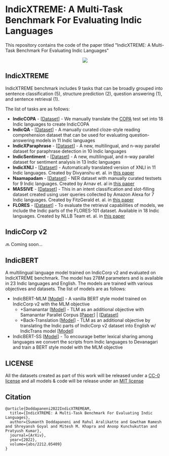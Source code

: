 # IndicXTREME: A Multi-Task Benchmark For Evaluating Indic Languages

This repository contains the code of the paper titled "IndicXTREME: A Multi-Task Benchmark For Evaluating Indic Languages"

<p align="center">
  <!-- <a href=""><img src="https://img.shields.io/badge/XXX%20-2023-blue"></a> -->
  <a href="https://github.com/ai4bharat/IndicBERT/blob/main/LICENSE">
    <img src="https://img.shields.io/badge/License-MIT-green">
  </a>
</p>

## IndicXTREME
IndicXTREME benchmark includes 9 tasks that can be broadly grouped into sentence classification (5), structure prediction (2), question answering (1), and sentence retrieval (1).

The list of tasks are as follows:
- **IndicCOPA** - [[Dataset](https://huggingface.co/datasets/ai4bharat/IndicCOPA)] - We manually translate the [COPA](https://people.ict.usc.edu/~gordon/publications/AAAI-SPRING11A.PDF) test set into 18 Indic languages to create IndicCOPA
- **IndicQA** - [[Dataset](https://huggingface.co/datasets/ai4bharat/IndicQA)] - A manually curated cloze-style reading comprehension dataset that can be used for evaluating question-answering models in 11 Indic languages
- **IndicXParaphrase** - [[Dataset](https://huggingface.co/datasets/ai4bharat/IndicXParaphrase)] - A new, multilingual, and n-way parallel dataset for paraphrase detection in 10 Indic languages
- **IndicSentiment** - [[Dataset](https://huggingface.co/datasets/ai4bharat/IndicSentiment)] - A new, multilingual, and n-way parallel dataset for sentiment analysis in 13 Indic languages
- **IndicXNLI** - [[Dataset](https://huggingface.co/datasets/Divyanshu/indicxnli)] - Automatically translated version of XNLI in 11 Indic languages. Created by Divyanshu et. al. in [this paper](https://aclanthology.org/2022.emnlp-main.755/)
- **Naamapadam** - [[Dataset](https://huggingface.co/datasets/ai4bharat/naamapadam)] - NER dataset with manually curated testsets for 9 Indic languages. Created by Arnav et. al in [this paper](https://arxiv.org/abs/2212.10168)
- **MASSIVE** - [[Dataset](https://github.com/alexa/massive#accessing-and-processing-the-data)] - This in an intent classification and slot-filling dataset created using user queries collected by Amazon Alexa for 7 Indic languages. Created by FitzGerald et. al. in [this paper](https://arxiv.org/abs/2204.08582)
- **FLORES** - [[Dataset](https://huggingface.co/datasets/facebook/flores)] - To evaluate the retrieval capabilities of models, we include the Indic parts of the FLORES-101 dataset. Available in 18 Indic languages. Created by NLLB Team et. al. in [this paper](https://arxiv.org/abs/2207.04672)

## IndicCorp v2
🔜 Coming soon...

## IndicBERT
A multilingual language model trained on IndicCorp v2 and evaluated on IndicXTREME benchmark. The model has 278M parameters and is available in 23 Indic languages and English. The models are trained with various objectives and datasets. The list of models are as follows:

- IndicBERT-MLM [[Model](https://huggingface.co/ai4bharat/IndicBERTv2-MLM-only)] - A vanilla BERT style model trained on IndicCorp v2 with the MLM objective
    - +Samanantar [[Model](https://huggingface.co/ai4bharat/IndicBERTv2-MLM-Sam-TLM)] - TLM as an additional objective with Samanantar Parallel Corpus [[Paper](https://aclanthology.org/2022.tacl-1.9)] | [[Dataset](https://huggingface.co/datasets/ai4bharat/samanantar)]
    - +Back-Translation [[Model](https://huggingface.co/ai4bharat/IndicBERTv2-MLM-Back-TLM)] - TLM as an additional objective by translating the Indic parts of IndicCorp v2 dataset into English w/ IndicTrans model [[Model](https://github.com/AI4Bharat/indicTrans#download-model)]
- IndicBERT-SS [[Model](https://huggingface.co/ai4bharat/IndicBERTv2-SS)] - To encourage better lexical sharing among languages we convert the scripts from Indic languages to Devanagari and train a BERT style model with the MLM objective



## LICENSE
All the datasets created as part of this work will be released under a [CC-0 license](https://creativecommons.org/publicdomain/zero/1.0) and all models \& code will be release under an [MIT license](https://github.com/ai4bharat/IndicBERT/blob/main/LICENSE)


## Citation

```
@article{Doddapaneni2022IndicXTREMEAM,
  title={IndicXTREME: A Multi-Task Benchmark For Evaluating Indic Languages},
  author={Sumanth Doddapaneni and Rahul Aralikatte and Gowtham Ramesh and Shreyansh Goyal and Mitesh M. Khapra and Anoop Kunchukuttan and Pratyush Kumar},
  journal={ArXiv},
  year={2022},
  volume={abs/2212.05409}
}
```